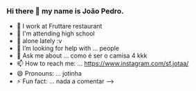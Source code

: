 ### Hi there 👋 my name is João Pedro.

- 🔭 I work at Fruttare restaurant  
- 🌱 I'm attending high school
- 👯 alone lately :v
- 🤔 I’m looking for help with ... people
- 💬 Ask me about ...  como é ser o camisa 4 kkk
- 📫 How to reach me: ... https://www.instagram.com/sf.jotaa/
- 😄 Pronouns: ...  jotinha
- ⚡ Fun fact: ... nada a comentar 
-->

